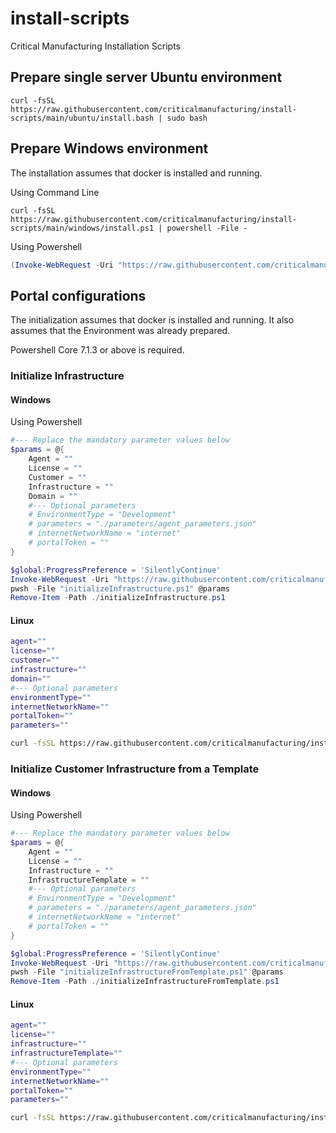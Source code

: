 # install-scripts
Critical Manufacturing Installation Scripts

## Prepare single server Ubuntu environment

```
curl -fsSL https://raw.githubusercontent.com/criticalmanufacturing/install-scripts/main/ubuntu/install.bash | sudo bash
```

## Prepare Windows environment

The installation assumes that docker is installed and running.

Using Command Line

```
curl -fsSL https://raw.githubusercontent.com/criticalmanufacturing/install-scripts/main/windows/install.ps1 | powershell -File -
```
Using Powershell

```powershell
(Invoke-WebRequest -Uri "https://raw.githubusercontent.com/criticalmanufacturing/install-scripts/main/windows/install.ps1").Content | powershell -File -
```

## Portal configurations

The initialization assumes that docker is installed and running.
It also assumes that the Environment was already prepared.

Powershell Core 7.1.3 or above is required.

### Initialize Infrastructure

#### Windows

Using Powershell

```powershell
#--- Replace the mandatory parameter values below
$params = @{
    Agent = ""
    License = ""
    Customer = ""
    Infrastructure = ""
    Domain = ""
    #--- Optional parameters
    # EnvironmentType = "Development"
    # parameters = "./parameters/agent_parameters.json"
    # internetNetworkName = "internet"
    # portalToken = ""
}

$global:ProgressPreference = 'SilentlyContinue'
Invoke-WebRequest -Uri "https://raw.githubusercontent.com/criticalmanufacturing/install-scripts/main/windows/portal/initializeInfrastructure.ps1" -OutFile "./initializeInfrastructure.ps1"
pwsh -File "initializeInfrastructure.ps1" @params
Remove-Item -Path ./initializeInfrastructure.ps1
```
#### Linux

```bash
agent=""
license=""
customer=""
infrastructure=""
domain=""
#--- Optional parameters
environmentType=""
internetNetworkName=""
portalToken=""
parameters=""

curl -fsSL https://raw.githubusercontent.com/criticalmanufacturing/install-scripts/main/ubuntu/portal/initializeInfrastructure.bash | sudo bash -s -- --agent "$agent" --license "$license" --customer "$customer" --infrastructure "$infrastructure" --domain "$domain" --environmentType "$environmentType" --internetNetworkName "$internetNetworkName" --portalToken "$portalToken" --parameters "$parameters"
```

### Initialize Customer Infrastructure from a Template
#### Windows

Using Powershell

```powershell
#--- Replace the mandatory parameter values below
$params = @{
    Agent = ""
    License = ""
    Infrastructure = ""
    InfrastructureTemplate = ""
    #--- Optional parameters
    # EnvironmentType = "Development"
    # parameters = "./parameters/agent_parameters.json"
    # internetNetworkName = "internet"
    # portalToken = ""
}

$global:ProgressPreference = 'SilentlyContinue'
Invoke-WebRequest -Uri "https://raw.githubusercontent.com/criticalmanufacturing/install-scripts/main/windows/portal/initializeInfrastructureFromTemplate.ps1" -OutFile "./initializeInfrastructureFromTemplate.ps1"
pwsh -File "initializeInfrastructureFromTemplate.ps1" @params
Remove-Item -Path ./initializeInfrastructureFromTemplate.ps1
```
#### Linux


```bash
agent=""
license=""
infrastructure=""
infrastructureTemplate=""
#--- Optional parameters
environmentType=""
internetNetworkName=""
portalToken=""
parameters=""

curl -fsSL https://raw.githubusercontent.com/criticalmanufacturing/install-scripts/main/ubuntu/portal/initializeInfrastructure.bash | sudo bash -s -- --agent "$agent" --license "$license" --infrastructure "$infrastructure" --infrastructureTemplate "$infrastructureTemplate" --environmentType "$environmentType" --internetNetworkName "$internetNetworkName" --portalToken "$portalToken" --parameters "$parameters"
```
